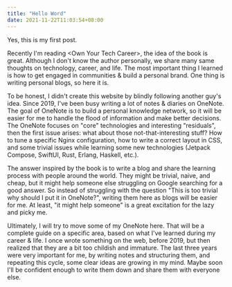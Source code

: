 ```yaml
---
title: "Hello Word"
date: 2021-11-22T11:03:54+08:00
---
```


Yes, this is my first post.

Recently I'm reading \<Own Your Tech Career\>, the idea of the book is great.
Although I don't know the author personally, we share many same thoughts on technology, career, and life.
The most important thing I learned is how to get engaged in communities & build a personal brand. One thing is
writing personal blogs, so here it is.

To be honest, I didn't create this website by blindly following another guy's idea. Since 2019, I've been busy
writing a lot of notes & diaries on OneNote. The goal of OneNote is to build a personal knowledge network, so
it will be easier for me to handle the flood of information and make better decisions. The OneNote focuses on
"core" technologies and interesting "residuals", then the first issue arises: what about those not-that-interesting
stuff? How to tune a specific Nginx configuration, how to write a correct layout in CSS, and some trivial issues
while learning some new technologies (Jetpack Compose, SwiftUI, Rust, Erlang, Haskell, etc.).

The answer inspired by the book is to write a blog and share the learning process with people around the world. They
might be trivial, naive, and cheap, but it might help someone else struggling on Google searching for a good answer.
So instead of struggling with the question "This is too trivial why should I put it in OneNote?", writing them here
as blogs will be easier for me. At least, "it might help someone" is a great excitation for the lazy and picky me.

Ultimately, I will try to move some of my OneNote here. That will be a complete guide on a specific area, based on
what I've learned during my career & life. I once wrote something on the web, before 2019, but then realized that they
are a bit too childish and immature. The last three years were very important for me, by writing notes and structuring
them, and repeating this cycle, some clear ideas are growing in my mind. Maybe soon I'll be confident
enough to write them down and share them with everyone else.
